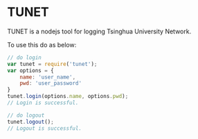 # TUNET

TUNET is a nodejs tool for logging Tsinghua University Network.

To use this do as below:

```javascript
// do login
var tunet = require('tunet');
var options = {
    name: 'user_name',
    pwd: 'user_password'
}
tunet.login(options.name, options.pwd);
// Login is successful.

// do logout
tunet.logout();
// Logout is successful.
```
